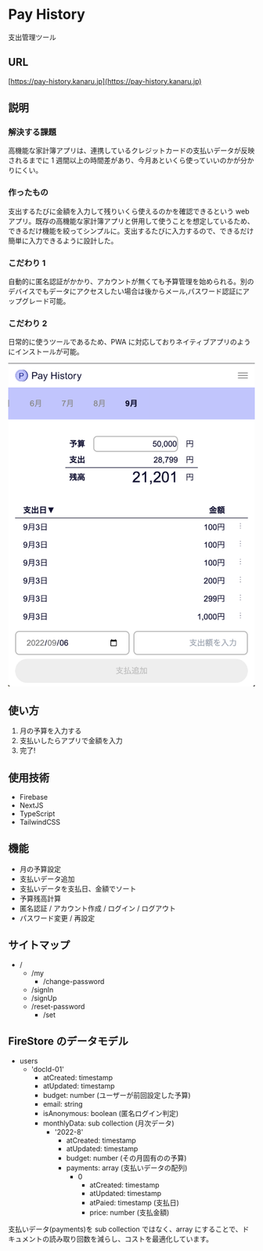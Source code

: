 # Pay History

支出管理ツール

## URL

[https://pay-history.kanaru.jp](https://pay-history.kanaru.jp)

## 説明

### 解決する課題

高機能な家計簿アプリは、連携しているクレジットカードの支払いデータが反映されるまでに 1 週間以上の時間差があり、今月あといくら使っていいのかが分かりにくい。

### 作ったもの

支出するたびに金額を入力して残りいくら使えるのかを確認できるという web アプリ。既存の高機能な家計簿アプリと併用して使うことを想定しているため、できるだけ機能を絞ってシンプルに。支出するたびに入力するので、できるだけ簡単に入力できるように設計した。

### こだわり 1

自動的に匿名認証がかかり、アカウントが無くても予算管理を始められる。別のデバイスでもデータにアクセスしたい場合は後からメール,パスワード認証にアップグレード可能。

### こだわり 2

日常的に使うツールであるため、PWA に対応しておりネイティブアプリのようにインストールが可能。

![screenshot](public/img/screenshot.png)

## 使い方

1. 月の予算を入力する
2. 支払いしたらアプリで金額を入力
3. 完了!

## 使用技術

- Firebase
- NextJS
- TypeScript
- TailwindCSS

## 機能

- 月の予算設定
- 支払いデータ追加
- 支払いデータを支払日、金額でソート
- 予算残高計算
- 匿名認証 / アカウント作成 / ログイン / ログアウト
- パスワード変更 / 再設定

## サイトマップ

- /
  - /my
    - /change-password
  - /signIn
  - /signUp
  - /reset-password
    - /set

## FireStore のデータモデル

- users
  - 'docId-01'
    - atCreated: timestamp
    - atUpdated: timestamp
    - budget: number (ユーザーが前回設定した予算)
    - email: string
    - isAnonymous: boolean (匿名ログイン判定)
    - monthlyData: sub collection (月次データ)
      - '2022-8'
        - atCreated: timestamp
        - atUpdated: timestamp
        - budget: number (その月固有のの予算)
        - payments: array (支払いデータの配列)
          - 0
            - atCreated: timestamp
            - atUpdated: timestamp
            - atPaied: timestamp (支払日)
            - price: number (支払金額)

支払いデータ(payments)を sub collection ではなく、array にすることで、ドキュメントの読み取り回数を減らし、コストを最適化しています。
